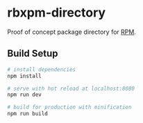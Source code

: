 # rbxpm-directory

Proof of concept package directory for [RPM](https://www.roblox.com/library/742132565/Roblox-Package-Manager).

## Build Setup

``` bash
# install dependencies
npm install

# serve with hot reload at localhost:8080
npm run dev

# build for production with minification
npm run build
```

